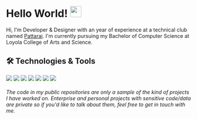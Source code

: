 # Hello World! <img src="https://raw.githubusercontent.com/MartinHeinz/MartinHeinz/master/wave.gif" width="30px">

Hi, I'm Developer & Designer with an year of experience at a technical club named [Pattarai](http://pattarai.in "www.pattarai.in"). I&apos;m currently pursuing my Bachelor of Computer Science at Loyola College of Arts and Science.


## 🛠 Technologies & Tools
![](https://img.shields.io/badge/Code-Python-informational?style=flat&logo=python&logoColor=white&color=2bbc8a)
![](https://img.shields.io/badge/Code-HTML-informational?style=flat&logo=HTML5&logoColor=white&color=2bbc8a)
![](https://img.shields.io/badge/Code-JavaScript-informational?style=flat&logo=javascript&logoColor=white&color=2bbc8a)
![](https://img.shields.io/badge/Framework-Bootstarp-informational?style=flat&logo=Bootstrap&logoColor=white&color=2bbc8a)
![](https://img.shields.io/badge/Framework-Flask-informational?style=flat&logo=Flask&logoColor=white&color=2bbc8a)
![](https://img.shields.io/badge/Library-ReactJs-informational?style=flat&logo=React&logoColor=white&color=2bbc8a)
![](https://img.shields.io/badge/Database-MySQL-informational?style=flat&logo=MySQL&logoColor=white&color=2bbc8a)

###### The code in my public repositories are only a sample of the kind of projects I have worked on. Enterprise and personal projects with sensitive code/data are private so if you'd like to talk about them, feel free to get in touch with me.
